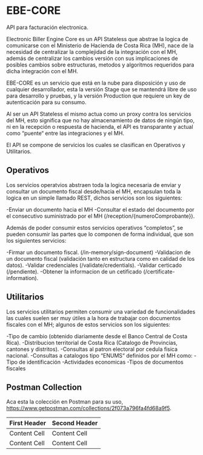 # EBE-CORE
API para facturación electronica.

Electronic Biller Engine Core es un API Stateless que abstrae la logica de comunicarse con el Ministerio de Hacienda de Costa Rica (MH), nace de la necesidad de centralizar la complejidad de la integración con el MH, además de centralizar los cambios versión con sus implicaciones de posibles cambios sobre estructuras, metodos y algoritmos requeridos para dicha integración con el MH.

EBE-CORE es un servicio que está en la nube para disposición y uso de cualquier desarrollador, esta la versión Stage que se mantendrá libre de uso para desarrollo y pruebas, y la versión Production que requiere un key de autenticación para su consumo.

Al ser un API Stateless el mismo actua como un proxy contra los servicios del MH, esto significa que no hay almacenamiento de datos de ningún tipo, ni en la recepción o respuesta de hacienda, el API es transparante y actual como “puente“ entre las integraciones y el MH.

El API se compone de servicios los cuales se clasifican en Operativos y Utilitarios.

## Operativos
Los servicios operatvios abstraen toda la logica necesaria de enviar y consultar un documento fiscal desde/hacia el MH, encapsulan toda la logica en un simple llamado REST, dichos servicios son los siguientes:

-Enviar un documento hacia el MH
-Consultar el estado del documento por el consecutivo suministrado por el MH (/reception/{numeroComprobante}).

Además de poder consumir estos servicios operativos “completos”, se pueden consumir las partes que lo componen de forma individual, que son los siguientes servicios:

-Firmar un documento fiscal. (/in-memory/sign-document)
-Validacion de un documento fiscal (validación tanto en estructura como en calidad de los datos).
-Validar credenciales (/validate/credentials).
-Validar certicado (/pendiente).
-Obtener la informacion de un cetificado (/certificate-information).

## Utilitarios
Los servicios utilitarios permiten consumir una variedad de funcionalidades las cuales suelen ser muy útiles a la hora de trabajar con documentos fiscales con el MH; algunos de estos servicios son los siguientes:

-Tipo de cambio (obtenido diariamente desde el Banco Central de Costa Rica).
-Distribucion territorial de Costa Rica (Catalogo de Provincias, cantones y distritos).
-Consultas al patron electoral por cedula fisica nacional.
-Consultas a catalogos tipo “ENUMS“ definidos por el MH como:
-Tipo de identificación
-Actividades economicas
-Tipos de documentos fiscales

## Postman Collection
Aca esta la colección en Postman para su uso, https://www.getpostman.com/collections/2f073a796fa4fd68a9f5.

| First Header  | Second Header |
| ------------- | ------------- |
| Content Cell  | Content Cell  |
| Content Cell  | Content Cell  |
